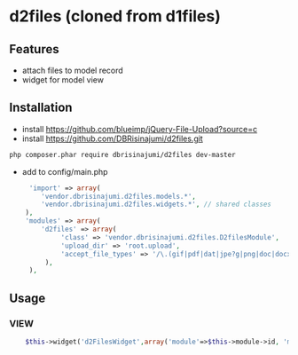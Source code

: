 # d2files (cloned from d1files)


## Features

* attach files to model record
* widget for model view

## Installation
 * install https://github.com/blueimp/jQuery-File-Upload?source=c
 * install https://github.com/DBRisinajumi/d2files.git
```bash
php composer.phar require dbrisinajumi/d2files dev-master
```

 * add to config/main.php
```php
     'import' => array(
        'vendor.dbrisinajumi.d2files.models.*',
        'vendor.dbrisinajumi.d2files.widgets.*', // shared classes
    ),
    'modules' => array(
        'd2files' => array(
             'class' => 'vendor.dbrisinajumi.d2files.D2filesModule',
             'upload_dir' => 'root.upload',
             'accept_file_types' => '/\.(gif|pdf|dat|jpe?g|png|doc|docx|xls|xlsx|htm)$/i',
         ),  
	 ),
```

## Usage
### VIEW
```php
    $this->widget('d2FilesWidget',array('module'=>$this->module->id, 'model'=>$model));
```
